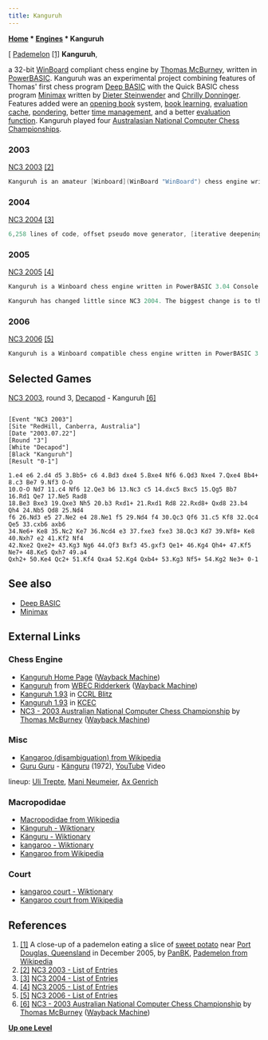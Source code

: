 ```yaml
---
title: Kanguruh
---
```

**[Home](Home "Home") \* [Engines](Engines "Engines") \* Kanguruh**



[ [Pademelon](https://en.wikipedia.org/wiki/Pademelon) <a id="cite-note-1" href="#cite-ref-1">[1]</a>
**Kanguruh**,  

a 32-bit [WinBoard](WinBoard "WinBoard") compliant chess engine by [Thomas McBurney](Thomas_McBurney "Thomas McBurney"), written in [PowerBASIC](Basic#PowerBASIC "Basic"). 
Kanguruh was an experimental project combining features of Thomas' first chess program [Deep BASIC](Deep_BASIC "Deep BASIC") with the Quick BASIC chess program [Minimax](Minimax_(program) "Minimax (program)") written by [Dieter Steinwender](Dieter_Steinwender "Dieter Steinwender") and [Chrilly Donninger](Chrilly_Donninger "Chrilly Donninger"). 
Features added were an [opening book](Opening_Book "Opening Book") system, [book learning](Book_Learning "Book Learning"), [evaluation cache](Evaluation_Hash_Table "Evaluation Hash Table"), [pondering](Pondering "Pondering"), better [time management](Time_Management "Time Management"), and a better [evaluation function](Evaluation "Evaluation"). 
Kanguruh played four [Australasian National Computer Chess Championships](Australasian_National_Computer_Chess_Championship "Australasian National Computer Chess Championship"). 



### 2003


[NC3 2003](NC3_2003 "NC3 2003") <a id="cite-note-2" href="#cite-ref-2">[2]</a>




```C++
Kanguruh is an amateur [Winboard](WinBoard "WinBoard") chess engine written in [Power BASIC](Basic "Basic") 3.02 Console Compiler.  Kanguruh was started in March 2003 and it's features include 67,000 move [opening book](Opening_Book "Opening Book") database, [hash table](Transposition_Table "Transposition Table") (Using 64-bit [Zobrist keys](Zobrist_Hashing "Zobrist Hashing")), offset [move generation](Move_Generation "Move Generation"), [killer move table](Killer_Heuristic "Killer Heuristic") and [quiescence search](Quiescence_Search "Quiescence Search"). 

```

### 2004


[NC3 2004](NC3_2004 "NC3 2004") <a id="cite-note-3" href="#cite-ref-3">[3]</a>




```C++
6,258 lines of code, offset pseudo move generator, [iterative deepening](Iterative_Deepening "Iterative Deepening"), [aspiration windows](Aspiration_Windows "Aspiration Windows"), killer move table, evaluation cache, 370,000 move opening book database, [book learning](Book_Learning "Book Learning") and [pondering](Pondering "Pondering"). Program Achievements: Highest rated chess engine written in BASIC at [WBEC](WBEC "WBEC"). Kanguruh is approximately 150 Elo points stronger than last year. 

```

### 2005


[NC3 2005](NC3_2005 "NC3 2005") <a id="cite-note-4" href="#cite-ref-4">[4]</a>




```C++
Kanguruh is a Winboard chess engine written in PowerBASIC 3.04 Console Compiler. Kanguruh uses standard search techniques such as [alpha beta](Alpha-Beta "Alpha-Beta") with aspiration windows, iterative deepening, killer move table, offset move generator and evaluation cache.  Kanguruh features a 670,000 move opening book database and also has a type of book learning feature where it stores separate statistics on each opponent it plays.

```


```C++
Kanguruh has changed little since NC3 2004. The biggest change is to the opening book system, it has been rewritten and redesigned in an attempt to improve the performance of Kanguruh's opening moves. A pondering bug has also been fixed which should improve [time management](Time_Management "Time Management") a little. 

```

### 2006


[NC3 2006](NC3_2006 "NC3 2006") <a id="cite-note-5" href="#cite-ref-5">[5]</a>




```C++
Kanguruh is a Winboard compatible chess engine written in PowerBASIC 3.02 Console Compiler and contains approximately 6000 lines of code. Kanguruh features a set of integrated algorithms which I have named the 'Special Heuristically Intelligent Transposition Engine' (S.H.I.T.E.), it is these set of algorithms that is mostly responsible for Kanguruh's style and performance of play. Although Kanguruh is a relatively weak engine, it is the highest rated engine written in BASIC on WBEC. 

```

## Selected Games


[NC3 2003](NC3_2003 "NC3 2003"), round 3, [Decapod](SEE "SEE") - Kanguruh <a id="cite-note-6" href="#cite-ref-6">[6]</a>




```

[Event "NC3 2003"]
[Site "RedHill, Canberra, Australia"]
[Date "2003.07.22"]
[Round "3"]
[White "Decapod"]
[Black "Kanguruh"]
[Result "0-1"]

1.e4 e6 2.d4 d5 3.Bb5+ c6 4.Bd3 dxe4 5.Bxe4 Nf6 6.Qd3 Nxe4 7.Qxe4 Bb4+ 8.c3 Be7 9.Nf3 O-O 
10.O-O Nd7 11.c4 Nf6 12.Qe3 b6 13.Nc3 c5 14.dxc5 Bxc5 15.Qg5 Bb7 16.Rd1 Qe7 17.Ne5 Rad8 
18.Be3 Bxe3 19.Qxe3 Nh5 20.b3 Rxd1+ 21.Rxd1 Rd8 22.Rxd8+ Qxd8 23.b4 Qh4 24.Nb5 Qd8 25.Nd4 
f6 26.Nd3 e5 27.Ne2 e4 28.Ne1 f5 29.Nd4 f4 30.Qc3 Qf6 31.c5 Kf8 32.Qc4 Qe5 33.cxb6 axb6 
34.Ne6+ Ke8 35.Nc2 Ke7 36.Ncd4 e3 37.fxe3 fxe3 38.Qc3 Kd7 39.Nf8+ Ke8 40.Nxh7 e2 41.Kf2 Nf4 
42.Nxe2 Qxe2+ 43.Kg3 Ng6 44.Qf3 Bxf3 45.gxf3 Qe1+ 46.Kg4 Qh4+ 47.Kf5 Ne7+ 48.Ke5 Qxh7 49.a4 
Qxh2+ 50.Ke4 Qc2+ 51.Kf4 Qxa4 52.Kg4 Qxb4+ 53.Kg3 Nf5+ 54.Kg2 Ne3+ 0-1

```

## See also


* [Deep BASIC](Deep_BASIC "Deep BASIC")
* [Minimax](Minimax_(program) "Minimax (program)")


## External Links


### Chess Engine


* [Kanguruh Home Page](https://web.archive.org/web/20180222155226/http://home.pacific.net.au:80/~tommyinoz/kanguruh.html) ([Wayback Machine](https://en.wikipedia.org/wiki/Wayback_Machine))
* [Kanguruh](https://web.archive.org/web/20140418005106/http://wbec-ridderkerk.nl/html/details1/Kanguruh.html) from [WBEC Ridderkerk](WBEC "WBEC") ([Wayback Machine](https://en.wikipedia.org/wiki/Wayback_Machine))
* [Kanguruh 1.93](http://www.computerchess.org.uk/ccrl/404/cgi/engine_details.cgi?print=Details&eng=Kanguruh%201.93) in [CCRL Blitz](CCRL "CCRL")
* [Kanguruh 1.93](http://kirr.homeunix.org/chess/kcec/cgi/engine_details.cgi?match_length=20&print=Details&each_game=0&eng=Kanguruh%201.93) in [KCEC](KCEC "KCEC")
* [NC3 - 2003 Australian National Computer Chess Championship](https://web.archive.org/web/20180713121916/http://home.pacific.net.au/~tommyinoz/nc3.html) by [Thomas McBurney](Thomas_McBurney "Thomas McBurney") ([Wayback Machine](https://en.wikipedia.org/wiki/Wayback_Machine))


### Misc


* [Kangaroo (disambiguation) from Wikipedia](https://en.wikipedia.org/wiki/Kangaroo_%28disambiguation%29)
* [Guru Guru](Category:Guru_Guru "Category:Guru Guru") - [Känguru](https://www.discogs.com/de/Guru-Guru-K%C3%A4nguru/release/760659) (1972), [YouTube](https://en.wikipedia.org/wiki/YouTube) Video


 lineup: [Uli Trepte](https://en.wikipedia.org/wiki/Uli_Trepte), [Mani Neumeier](https://en.wikipedia.org/wiki/Mani_Neumeier), [Ax Genrich](http://de.wikipedia.org/wiki/Ax_Genrich)
 
### Macropodidae


* [Macropodidae from Wikipedia](https://en.wikipedia.org/wiki/Macropodidae)
* [Känguruh - Wiktionary](http://en.wiktionary.org/wiki/K%C3%A4nguruh)
* [Känguru - Wiktionary](http://en.wiktionary.org/wiki/K%C3%A4nguru#German)
* [kangaroo - Wiktionary](http://en.wiktionary.org/wiki/kangaroo)
* [Kangaroo from Wikipedia](https://en.wikipedia.org/wiki/Kangaroo)


### Court


* [kangaroo court - Wiktionary](http://en.wiktionary.org/wiki/kangaroo_court)
* [Kangaroo court from Wikipedia](https://en.wikipedia.org/wiki/Kangaroo_court)


## References


1. <a id="cite-ref-1" href="#cite-note-1">[1]</a> A close-up of a pademelon eating a slice of [sweet potato](https://en.wikipedia.org/wiki/Sweet_potato) near [Port Douglas, Queensland](https://en.wikipedia.org/wiki/Port_Douglas,_Queensland) in December 2005, by [PanBK](https://en.wikipedia.org/wiki/User:PanBK), [Pademelon from Wikipedia](https://en.wikipedia.org/wiki/Pademelon)
2. <a id="cite-ref-2" href="#cite-note-2">[2]</a> [NC3 2003 - List of Entries](http://users.cecs.anu.edu.au/%7Eshaun/chess/NC3_-_List_of_Entries.html)
3. <a id="cite-ref-3" href="#cite-note-3">[3]</a> [NC3 2004 - List of Entries](http://users.cecs.anu.edu.au/%7Eshaun/chess/NC32004_-_List_of_Entries.html)
4. <a id="cite-ref-4" href="#cite-note-4">[4]</a> [NC3 2005 - List of Entries](http://users.cecs.anu.edu.au/%7Eshaun/chess/NC32005_-_List_of_Entries.html)
5. <a id="cite-ref-5" href="#cite-note-5">[5]</a> [NC3 2006 - List of Entries](http://users.cecs.anu.edu.au/%7Eshaun/chess/NC32006_-_List_of_Entries.html)
6. <a id="cite-ref-6" href="#cite-note-6">[6]</a> [NC3 - 2003 Australian National Computer Chess Championship](https://web.archive.org/web/20180713121916/http://home.pacific.net.au/~tommyinoz/nc3.html) by [Thomas McBurney](Thomas_McBurney "Thomas McBurney") ([Wayback Machine](https://en.wikipedia.org/wiki/Wayback_Machine))

**[Up one Level](Engines "Engines")**







 
